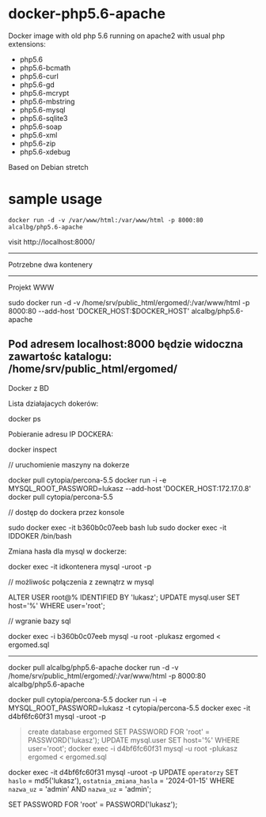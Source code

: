 # docker-php5.6-apache
Docker image with old php 5.6 running on apache2 with usual php extensions:

- php5.6
- php5.6-bcmath
- php5.6-curl
- php5.6-gd
- php5.6-mcrypt
- php5.6-mbstring
- php5.6-mysql
- php5.6-sqlite3
- php5.6-soap
- php5.6-xml
- php5.6-zip
- php5.6-xdebug

Based on Debian stretch

# sample usage
`docker run -d -v /var/www/html:/var/www/html -p 8000:80 alcalbg/php5.6-apache`

visit http://localhost:8000/

------
Potrzebne dwa kontenery 

---
Projekt WWW

sudo docker run -d -v /home/srv/public_html/ergomed/:/var/www/html -p 8000:80 --add-host 'DOCKER_HOST:$DOCKER_HOST' alcalbg/php5.6-apache

Pod adresem localhost:8000 będzie widoczna zawartośc katalogu: 
/home/srv/public_html/ergomed/
---

Docker z BD

Lista działajacych dokerów:

docker ps

Pobieranie adresu IP DOCKERA:

docker inspect <container ID>

// uruchomienie maszyny na dokerze

docker pull cytopia/percona-5.5
docker run -i -e MYSQL_ROOT_PASSWORD=lukasz --add-host 'DOCKER_HOST:172.17.0.8' docker pull cytopia/percona-5.5

// dostęp do dockera przez konsole

sudo docker exec -it b360b0c07eeb bash
lub
sudo docker exec -it IDDOKER /bin/bash

Zmiana hasła dla mysql w dockerze:

docker exec -it idkontenera mysql -uroot -p

// możliwośc połączenia z zewnątrz w mysql

ALTER USER root@% IDENTIFIED BY 'lukasz';
UPDATE mysql.user SET host='%' WHERE user='root';

// wgranie bazy sql

docker exec -i b360b0c07eeb mysql -u root -plukasz ergomed < ergomed.sql


------------
docker pull alcalbg/php5.6-apache
docker run -d -v /home/srv/public_html/ergomed/:/var/www/html -p 8000:80 alcalbg/php5.6-apache


docker pull cytopia/percona-5.5
docker run -i -e MYSQL_ROOT_PASSWORD=lukasz -t cytopia/percona-5.5
docker exec -it d4bf6fc60f31 mysql -uroot -p
> create database ergomed
SET PASSWORD FOR 'root' = PASSWORD('lukasz');
UPDATE mysql.user SET host='%' WHERE user='root';
docker exec -i d4bf6fc60f31 mysql -u root -plukasz ergomed < ergomed.sql

docker exec -it d4bf6fc60f31 mysql -uroot -p
UPDATE `operatorzy` SET `haslo` = md5('lukasz'), `ostatnia_zmiana_hasla` = '2024-01-15' WHERE `nazwa_uz` = 'admin' AND `nazwa_uz` = 'admin';


SET PASSWORD FOR 'root' = PASSWORD('lukasz');

